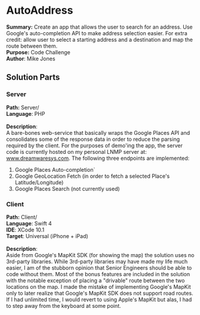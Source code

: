 # AutoAddress
**Summary:** Create an app that allows the user to search for an address.  Use Google's auto-completion API to make address selection easier.  For extra credit: allow user to select a starting address and a destination and map the route between them.<br />
**Purpose:** Code Challenge<br />
**Author**: Mike Jones

## Solution Parts

### Server
**Path:** Server/<br />
**Language**: PHP<br /><br />
**Description**: <br />
A bare-bones web-service that basically wraps the Google Places API and consolidates some of the response data in order to reduce the parsing required by the client. For the purposes of demo'ing the app, the server code is currently hosted on my personal LNMP server at: www.dreamwaresys.com.
The following three endpoints are implemented:
1. Google Places Auto-completion`
2. Google GeoLocation Fetch (in order to fetch a selected Place's Latitude/Longitude)
3. Google Places Search (not currently used)

### Client
**Path:** Client/<br />
**Language**: Swift 4<br />
**IDE**: XCode 10.1<br />
**Target**: Universal (iPhone + iPad)<br /><br />
**Description**: <br />
Aside from Google's MapKit SDK (for showing the map) the solution uses no 3rd-party libraries. While 3rd-party libraries may have made my life much easier, I am of the stubborn opinion that Senior Engineers should be able to code without them.  Most of the bonus features are included in the solution with the notable exception of placing a "drivable" route between the two locations on the map.  I made the mistake of implementing Google's MapKit only to later realize that Google's MapKit SDK does not support road routes.  If I had unlimited time, I would revert to using Apple's MapKit but alas, I had to step away from the keyboard at some point.
